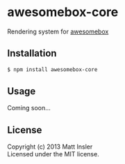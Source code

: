 # awesomebox-core

Rendering system for [awesomebox](https://github.com/awesomebox/awesomebox)

## Installation

```bash
$ npm install awesomebox-core
```

## Usage

Coming soon...

## License
Copyright (c) 2013 Matt Insler  
Licensed under the MIT license.

